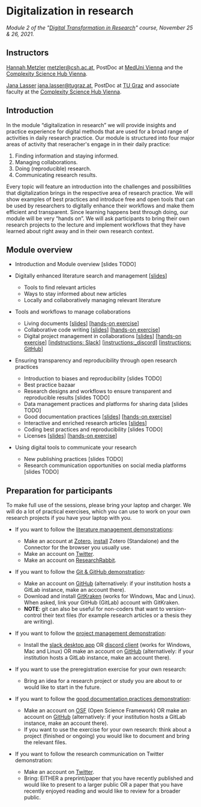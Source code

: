 # Digitalization in research
*Module 2 of the "[Digital Transformation in Research](https://www.youtube.com/watch?v=t_S4r1-Gl2U)" course, November 25 & 26, 2021.*



## Instructors
[Hannah Metzler](https://hannahmetzler.eu/) <metzler@csh.ac.at>, PostDoc at [MedUni Vienna](https://www.meduniwien.ac.at/web/) and the [Complexity Science Hub Vienna](https://www.csh.ac.at/).

[Jana Lasser](https://www.janalasser.at/) <jana.lasser@tugraz.at>, PostDoc at [TU Graz](https://www.tugraz.at/home/) and associate faculty at the [Complexity Science Hub Vienna](https://www.csh.ac.at/).

## Introduction
In the module “digitalization in research” we will provide insights and practice experience for digital methods that are used for a broad range of activities in daily research practice. Our module is structured into four major areas of activity that reseracher's engage in in their daily practice: 

1. Finding information and staying informed.
2. Managing collaborations.
3. Doing (reproducible) research.
4. Communicating research results.

Every topic will feature an introduction into the challenges and possibilities that digitalization brings in the respective area of research practice. We will show examples of best practices and introduce free and open tools that can be used by researchers to digitally enhance their workflows and make them efficient and transparent. Since learning happens best through doing, our module will be very “hands on”. We will ask participants to bring their own research projects to the lecture and implement workflows that they have learned about right away and in their own research context.

## Module overview
* Introduction and Module overview [slides TODO]

* Digitally enhanced literature search and management [[slides](https://janalasser.github.io/digitalisation-in-research-module-2/02_literature/index.html#1)]
    * Tools to find relevant articles
    * Ways to stay informed about new articles
    * Locally and collaboratively managing relevant literature 
* Tools and workflows to manage collaborations
    * Living documents [[slides](https://janalasser.github.io/digitalisation-in-research-module-2/03_collaborations/03_01_living_documents/slides/index.html)] [[hands-on exercise](https://janalasser.github.io/digitalisation-in-research-module-2/03_collaborations/03_01_living_documents/slides/index.html#/8)]
    * Collaborative code writing [[slides](https://janalasser.github.io/digitalisation-in-research-module-2/03_collaborations/03_02_collaborative_code_writing/slides/index.html)] [[hands-on exercise](https://janalasser.github.io/digitalisation-in-research-module-2/03_collaborations/03_02_collaborative_code_writing/slides/index.html#/7)]
    * Digital project management in collaborations [[slides](https://janalasser.github.io/digitalisation-in-research-module-2/03_collaborations/03_03_project_management/slides/index.html)] [[hands-on exercise](https://janalasser.github.io/digitalisation-in-research-module-2/03_collaborations/03_03_project_management/slides/index.html#/2)] [[indstructions: Slack](https://github.com/JanaLasser/digitalisation-in-research-module-2/blob/main/03_collaborations/03_03_project_management/slack_trello_google_pm.md)] [[instructions:_discord](https://github.com/JanaLasser/digitalisation-in-research-module-2/blob/main/03_collaborations/03_03_project_management/discord_asana_dropbox_pm.md)] [[instructions: GitHub](https://github.com/JanaLasser/digitalisation-in-research-module-2/blob/main/03_collaborations/03_03_project_management/github_pm.md)]
* Ensuring transparency and reproducibility through open research practices
    * Introduction to biases and reproducibility [slides TODO] 
    * Best practice bazaar
    * Research designs and workflows to ensure transparent and reproducible results [slides TODO]
    * Data management practices and platforms for sharing data [slides TODO]
    * Good documentation practices [[slides](https://janalasser.github.io/digitalisation-in-research-module-2/04_transparency_and_reproducibility/04_04_documentation/slides/index.html)] [[hands-on exercise](https://janalasser.github.io/digitalisation-in-research-module-2/04_transparency_and_reproducibility/04_04_documentation/slides/index.html#/8)]
    * Interactive and enriched research articles [[slides](https://janalasser.github.io/digitalisation-in-research-module-2//04_transparency_and_reproducibility/04_05_coding_notebooks/slides/index.html)]
    * Coding best practices and reproducibility [slides TODO]
    * Licenses [[slides](https://janalasser.github.io/digitalisation-in-research-module-2/04_transparency_and_reproducibility/04_07_licenses/slides/index.html)] [[hands-on exercise](https://janalasser.github.io/digitalisation-in-research-module-2/04_transparency_and_reproducibility/04_07_licenses/slides/index.html#/20)]

* Using digital tools to communicate your research
    * New publishing practices [slides TODO]
    * Research communication opportunities on social media platforms [slides TODO]

## Preparation for participants
To make full use of the sessions, please bring your laptop and charger. We will do a lot of practical exercises, which you can use to work on your own research projects if you have your laptop with you. 

* If you want to follow the [literature management demonstrations](https://janalasser.github.io/digitalisation-in-research-module-2/02_literature/index.html#1):
    * Make an account at [Zotero](https://www.zotero.org/), [install](https://www.zotero.org/download/) Zotero (Standalone) and the Connector for the browser you usually use.
    * Make an account on [Twitter](https://www.twitter.com).
    * Make an account on [ResearchRabbit](https://www.researchrabbit.ai/).

* If you want to follow the [Git & GitHub demonstration](https://janalasser.github.io/digitalisation-in-research-module-2/03_collaborations/03_02_collaborative_code_writing/slides/index.html):
    * Make an account on [GitHub](https://github.com/) (alternatively: if your institution hosts a GitLab instance, make an account there).
    * Download and install [GitKraken](https://www.gitkraken.com/) (works for Windows, Mac and Linux). When asked, link your GitHub (GitLab) account with GitKraken.
    * **NOTE**: git can also be useful for non-coders that want to version-control their text files (for example research articles or a thesis they are writing).

* If you want to follow the [project management demonstration](https://janalasser.github.io/digitalisation-in-research-module-2/03_collaborations/03_03_project_management/slides/index.html):
    * Install the [slack desktop app](https://slack.com/downloads) OR [discord client](https://discord.com/download) (works for Windows, Mac and Linux) OR make an account on [GitHub](https://github.com/) (alternatively: if your institution hosts a GitLab instance, make an account there).

* If you want to use the preregistration exercise for your own research:
    * Bring an idea for a research project or study you are about to or would like to start in the future.

* If you want to follow the [good documentation practices demonstration](https://janalasser.github.io/digitalisation-in-research-module-2/04_transparency_and_reproducibility/04_04_documentation/slides/index.html): 
    * Make an account on [OSF](https://osf.io/) (Open Science Framework) OR make an account on [GitHub](https://github.com/) (alternatively: if your institution hosts a GitLab instance, make an account there).
    * If you want to use the exercise for your own research: think about a project (finished or ongoing) you would like to document and bring the relevant files.

* If you want to follow the research communication on Twitter demonstration:
    * Make an account on [Twitter](https://twitter.com/).
    * Bring: EITHER a preprint/paper that you have recently published and would like to present to a larger public OR a paper that you have recently enjoyed reading and would like to review for a broader public.


